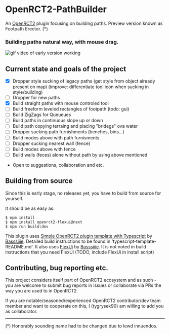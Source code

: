 # OpenRCT2-PathBuilder

An [OpenRCT2](https://github.com/OpenRCT2/OpenRCT2) plugin focusing on building paths. Preview version known as Footpath Erector. (*)

### Building paths natural way, with mouse drag.

![gif video of early version working](https://github.com/user-attachments/assets/feaa1567-02c3-4b36-adf2-ee13263bb673)

## Current state and goals of the project

- [x] Dropper style sucking of legacy paths (get style from object already present on map) (improve: differentiate tool icon when sucking in style/building)
- [ ] Dropper for new paths
- [x] Build straight paths with mouse controled tool
- [ ] Build freeform leveled rectangles of footpath (todo: gui)
- [ ] Build ZigZags for Queueues
- [ ] Build paths in continuous slope up or down
- [ ] Build path copying terraing and placing "bridegs" ova water
- [ ] Dropper sucking path furnishments (benches, bins...)
- [ ] Build modes above with path furnisments
- [ ] Dropper sucking nearest wall (fence)
- [ ] Build modes above with fence
- [ ] Build walls (feces) alone without path by using above mentioned
- Open to suggestions, collaboration and etc.

## Building from source

Since this is early stage, no releases yet, you have to build from source for yourself.

It should be as easy as:

```
$ npm install
$ npm install openrct2-flexui@next
$ npm run build:dev
```

This plugin uses [Simple OpenRCT2 plugin template with Typescript](https://github.com/Basssiiie/OpenRCT2-Simple-Typescript-Template) by [Basssiiie](https://github.com/Basssiiie). Detailed build instructions to be found in 'typescript-template-README.md'. It also uses [FlexUi](https://github.com/Basssiiie/OpenRCT2-FlexUI) by [Basssiiie](https://github.com/Basssiiie). It is not noted in build instructions that you need FlexUi (TODO, include FlexUi in install script)

## Contributing, bug reporting etc.

This project considers itself part of OpenRCT2 ecosystem and as such - you are welcome to submit bug reports in issues or collaborate via PRs the way you are used to in OpenRCT2. 

If you are notable/seasoned/experienced OpenRCT2 contributor/dev team member and want to cooperate on this, I (tygrysek90) am willing to add you as collaborator.

___________
(*) Honorably sounding name had to be changed due to lewd innuendos.
